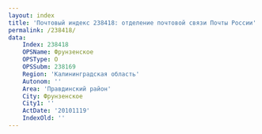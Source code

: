 ```yaml
---
layout: index
title: 'Почтовый индекс 238418: отделение почтовой связи Почты России'
permalink: /238418/
data:
    Index: 238418
    OPSName: Фрунзенское
    OPSType: О
    OPSSubm: 238169
    Region: 'Калининградская область'
    Autonom: ''
    Area: 'Правдинский район'
    City: Фрунзенское
    City1: ''
    ActDate: '20101119'
    IndexOld: ''
---
```

